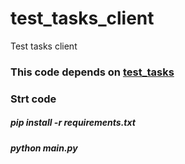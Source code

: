 # test_tasks_client
Test tasks client

### This code depends on [test_tasks](https://github.com/R1Ng0-1488/test_tasks)
### Strt code

##### pip install -r requirements.txt
##### python main.py

